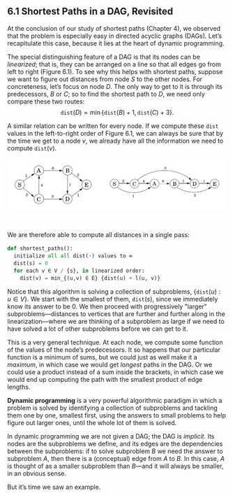 ## 6.1 Shortest Paths in a DAG, Revisited

At the conclusion of our study of shortest paths (Chapter 4), we observed that the problem is especially easy in directed acyclic graphs ($\text{DAGs}$). Let’s recapitulate this case, because it lies at the heart of dynamic programming.

The special distinguishing feature of a $\text{DAG}$ is that its nodes can be *linearized*; that is, they can be arranged on a line so that all edges go from left to right (Figure 6.1). To see why this helps with shortest paths, suppose we want to figure out distances from node $S$ to the other nodes. For concreteness, let’s focus on node $D$. The only way to get to it is through its predecessors, $B$ or $C$; so to find the shortest path to $D$, we need only compare these two routes:
$$\texttt{dist}(D) = \min \{\texttt{dist}(B) + 1, \texttt{dist}(C) + 3\}.$$

A similar relation can be written for every node. If we compute these $\texttt{dist}$ values in the left-to-right order of Figure 6.1, we can always be sure that by the time we get to a node $v$, we already have all the information we need to compute $\texttt{dist}(v)$.

![**Figure 6.1** A $\text{DAG}$ and its linearization (topological ordering).](fig-6.1-dag-linearization.png)

&nbsp;


We are therefore able to compute all distances in a single pass:

```python
def shortest_paths():
  initialize all all dist(·) values to ∞
  dist(s) = 0
  for each v ∈ V / {s}, in linearized order:
    dist(v) = min_{(u,v) ∈ E} {dist(u) + l(u, v)}
```

Notice that this algorithm is solving a collection of subproblems, $\{\texttt{dist}(u) : u \in V \}$. We start with the smallest of them, $\texttt{dist}(s)$, since we immediately know its answer to be $0$. We then proceed with progressively "larger" subproblems—distances to vertices that are further and further along in the linearization—where we are thinking of a subproblem as large if we need to have solved a lot of other subproblems before we can get to it.

This is a very general technique. At each node, we compute some function of the values of the node’s predecessors. It so happens that our particular function is a minimum of sums, but we could just as well make it a *maximum*, in which case we would get *longest* paths in the $\text{DAG}$. Or we could use a product instead of a sum inside the brackets, in which case we would end up computing the path with the smallest product of edge lengths.

**Dynamic programming** is a very powerful algorithmic paradigm in which a problem is solved by identifying a collection of subproblems and tackling them one by one, smallest first, using the answers to small problems to help figure out larger ones, until the whole lot of them is solved.

In dynamic programming we are not given a $\text{DAG}$; the $\text{DAG}$ is *implicit*. Its nodes are the subproblems we define, and its edges are the dependencies between the subproblems: if to solve subproblem $B$ we need the answer to subproblem $A$, then there is a (conceptual) edge from $A$ to $B$. In this case, $A$ is thought of as a smaller subproblem than $B$—and it will always be smaller, in an obvious sense.

But it’s time we saw an example.
